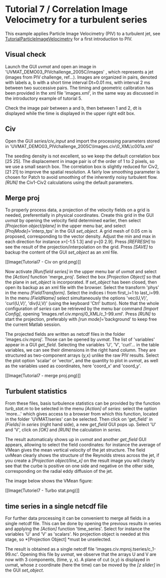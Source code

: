 # Tutorial 7 / Correlation Image Velocimetry for a turbulent series

This example applies Particle Image Velocimetry (PIV) to a turbulent jet, see [TutorialParticleImageVelocimetry](https://servforge.legi.grenoble-inp.fr/projects/soft-uvmat/wiki/Tutorial/ParticleImageVelocimetry#TutorialParticleImageVelocimetry:) for a first introduction to PIV.

## Visual check
Launch the GUI *uvmat* and open an image in 'UVMAT_DEMO03_PIVchallenge_2005C/images' , which represents a jet (images from PIV challenge, ref...). Images are organized in pairs, denoted with labels a, b with a short time interval  Dt=0.01 ms, with interval 2 ms between two successive pairs. The timing and geometric calibration has been provided in the xml file 'images.xml', in the same way as discussed in the introductory example of tutorial 5.

Check the image pair between a and b, then between 1 and 2, dt is displayed while the time is displayed in the upper right edit box.

## Civ
Open the GUI *series/civ_input*  and import the processing parameters stored in 'UVMAT_DEMO03_PIVchallenge_2005C\Images.civ\0_XML\c001a.xml'

The seeding density is not excellent, so we keep the default correlation box [25 25]. The displacement in image pair is of the order of 1 to 2 pixels, so we use a small search box. The correlation box is slightly reduced for Civ2, [21 21] to improve the spatial resolution. A fairly low smoothing parameter is chosen for Patch to avoid smoothing of the inherently noisy turbulent flow. *[RUN]* the Civ1-Civ2 calculations using the default parameters.

## Merge proj
To properly process data, a projection of the velocity fields on a grid is needed, preferentially in physical coordinates. Create this grid in the GUI *uvmat* by opening the velocity field determined earlier, then select *[Projection object/plane]* in the upper menu bar, and select *[ProjMode]*='interp_tps' in the GUI *set_object*. A grid mesh of 0.05 cm is proposed, corresponding to the vector density. Adjust the min and max in each direction for instance x=[-1.5 1.3] and y=[0 2.9]. Press *[REFRESH]* to see the result of the projection/interpolation on the grid. Press *[SAVE]* to backup the content of the GUI *set_object* as an xml file.

[[Image(Tutorial7 - Civ on grid.png)]]

Now activate *[Run/field series]* in the upper menu bar of *uvmat* and select the *[Action]* function 'merge_proj'. Select the box *[Projection Object]* so that the plane in *set_object* is incorporated. If *set_object* has been closed, then open its backup as an xml file with the browser. Select the transform 'phys' in the menu *[FieldTransform]*. Select the indices i from first_i=1 to last_i=99. In the menu *[FieldName]* select simultaneously the options 'vec(U,V)', 'curl(U,V)', 'div(U,V)' (using the keyboard 'Ctrl' button). Note that the whole configuration of *series* can be retrieved by the menu bar command *[Import Config]*, opening 'Images.ref.civ.mproj/0_XML/c_1-99.xml'. Press *[RUN]* to start the projection, preferably with *[run mode]*='background' to keep free the current Matlab session.

The projected fields are written as netcdf files in the folder 'images.civ.mproj'. Those can be opened by *uvmat*. The list of 'variables' appear in a GUI *get_field*. Selecting the variables 'U', 'V', 'curl'... in the table variables, we can see their dimensions in the right hand column. They are structured as two-component arrays (y,x) unlike the raw PIV results. Select the plot option 'scalar' or 'vector', and the quantity to plot in *uvmat*, as well as the variables used as coordinates, here 'coord_x' and 'coord_y'.

[[Image(Tutorial7 - merge proj.png)]]

## Turbulent  statistics
From these files, basis turbulence statistics can be provided by the function _turb_stat.m_ to be selected in the menu *[Action]* of *series*: select the option 'more...' which gives access to a browser from which this function, located in the folder 'UVMAT/series' can be selected. Then click on 'get_field' in *[Fields]* in *series* (right hand side), a new *get_field* GUI pops up. Select 'U' and 'V', click on *[OK]* and *[RUN]* the calculation in *series*.

The result automaticaly shows up in *uvmat* and another *get_field* GUI appears, allowing to select the field coordinates: for instance the average of VMean gives the mean vertical velocity of the jet structure. The field uvMean clearly shows the structure of the Reynolds stress across the jet, if you create a *[Projection object/line_x]* on the result image you will clearly see that the curbe is positive on one side and negative on the other side, corresponding on the radial eddy diffusion of the jet.

The image below shows the VMean figure:

[[Image(Tutoriel7 - Turbo stat.png)]]

## time series in a single netcdf file
For further data processing it can be convenient to merge all fields in a single netcdf file. This can be done by opening the previous results in series and applying the *[Action]* function 'time_series'. Select for instance the variables 'U' and 'V' as 'scalars'. No projection object is needed at this stage, so *[Projection Object] *must be unselected.

The result is obtained as a single netcdf file 'images.civ.mproj.tseries/c_1-99.nc'. Opening this file by *uvmat*, we observe that the arrays U and V are now with 3 components, (time, y, x). A plane of cut (x,y) is displayed in uvmat, whose z coordinate (here the time) can be moved by the *[z slider]* in the GUI *set_object*.
